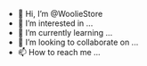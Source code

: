 - 👋 Hi, I’m @WoolieStore
- 👀 I’m interested in ...
- 🌱 I’m currently learning ...
- 💞️ I’m looking to collaborate on ...
- 📫 How to reach me ...

<!---
WoolieStore/WoolieStore is a ✨ special ✨ repository because its `README.md` (this file) appears on your GitHub profile.
You can click the Preview link to take a look at your changes.
--->
